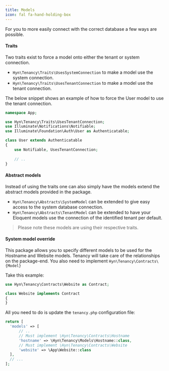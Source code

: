 ```yaml
---
title: Models
icon: fal fa-hand-holding-box
---
```


For you to more easily connect with the correct database a few ways are possible.

#### Traits

Two traits exist to force a model onto either the tenant or system connection.

- `Hyn\Tenancy\Traits\UsesSystemConnection` to make a model use the system connection.
- `Hyn\Tenancy\Traits\UsesTenantConnection` to make a model use the tenant connection.

The below snippet shows an example of how to force the User model to use the tenant
connection.

```php
namespace App;

use Hyn\Tenancy\Traits\UsesTenantConnection;
use Illuminate\Notifications\Notifiable;
use Illuminate\Foundation\Auth\User as Authenticatable;

class User extends Authenticatable
{
    use Notifiable, UsesTenantConnection;
    
    // ..
}
```

#### Abstract models

Instead of using the traits one can also simply have the models extend the abstract
models provided in the package.

- `Hyn\Tenancy\Abstracts\SystemModel` can be extended to give easy access to 
the system database connection.
- `Hyn\Tenancy\Abstracts\TenantModel` can be extended to have your Eloquent models 
use the connection of the identified tenant per default.

> Please note these models are using their respective traits.

#### System model override

This package allows you to specify different models to be used for the 
Hostname and Website models. Tenancy will take care of the relationships on the 
package-end. You also need to implement `Hyn\Tenancy\Contracts\{Model}`

Take this example:

```php
use Hyn\Tenancy\Contracts\Website as Contract;

class Website implements Contract
{
}
```

All you need to do is update the `tenancy.php` configuration file:

```php
return [
  'models' => [
      // ..
      // Must implement \Hyn\Tenancy\Contracts\Hostname
      'hostname' => \Hyn\Tenancy\Models\Hostname::class,
      // Must implement \Hyn\Tenancy\Contracts\Website
      'website' => \App\Website::class
  ],
  // ...
];
```

